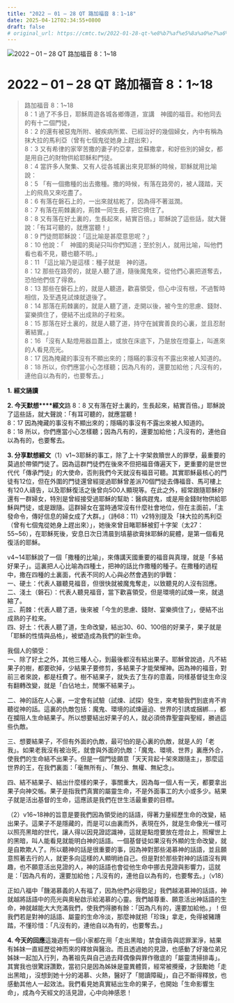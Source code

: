 ```yaml
---
title: "2022 – 01 – 28 QT 路加福音 8：1~18"
date: 2025-04-12T02:34:55+0800
draft: false
# original_url: https://cmtc.tw/2022-01-28-qt-%e8%b7%af%e5%8a%a0%e7%a6%8f%e9%9f%b3-8%ef%bc%9a118
---
```


![2022 – 01 – 28 QT 路加福音 8：1~18](/images/qt.jpg   "2022 – 01 – 28 QT 路加福音 8：1~18")

# 2022 – 01 – 28 QT 路加福音 8：1~18

> 路加福音 8：1~18  
> 8：1 過了不多日，耶穌周遊各城各鄉傳道，宣講　神國的福音。和他同去的有十二個門徒，  
> 8：2 的還有被惡鬼所附、被疾病所累、已經治好的幾個婦女，內中有稱為抹大拉的馬利亞（曾有七個鬼從她身上趕出來），  
> 8：3 又有希律的家宰苦撒的妻子約亞拿，並蘇撒拿，和好些別的婦女，都是用自己的財物供給耶穌和門徒。  
> 8：4 當許多人聚集、又有人從各城裏出來見耶穌的時候，耶穌就用比喻說：  
> 8：5 「有一個撒種的出去撒種。撒的時候，有落在路旁的，被人踐踏，天上的飛鳥又來吃盡了。  
> 8：6 有落在磐石上的，一出來就枯乾了，因為得不著滋潤。  
> 8：7 有落在荊棘裏的，荊棘一同生長，把它擠住了。  
> 8：8 又有落在好土裏的，生長起來，結實百倍。」耶穌說了這些話，就大聲說：「有耳可聽的，就應當聽！」  
> 8：9 門徒問耶穌說：「這比喻是甚麼意思呢？」  
> 8：10 他說：「　神國的奧祕只叫你們知道；至於別人，就用比喻，叫他們看也看不見，聽也聽不明。」  
> 8：11 「這比喻乃是這樣：種子就是　神的道。  
> 8：12 那些在路旁的，就是人聽了道，隨後魔鬼來，從他們心裏把道奪去，恐怕他們信了得救。  
> 8：13 那些在磐石上的，就是人聽道，歡喜領受，但心中沒有根，不過暫時相信，及至遇見試煉就退後了。  
> 8：14 那落在荊棘裏的，就是人聽了道，走開以後，被今生的思慮、錢財、宴樂擠住了，便結不出成熟的子粒來。  
> 8：15 那落在好土裏的，就是人聽了道，持守在誠實善良的心裏，並且忍耐著結實。」  
> 8：16 「沒有人點燈用器皿蓋上，或放在床底下，乃是放在燈臺上，叫進來的人看見亮光。  
> 8：17 因為掩藏的事沒有不顯出來的；隱瞞的事沒有不露出來被人知道的。  
> 8：18 所以，你們應當小心怎樣聽；因為凡有的，還要加給他；凡沒有的，連他自以為有的，也要奪去。」

**1.** **經文誦讀**

**2. 今天默想****經文**路 8：8 又有落在好土裏的，生長起來，結實百倍。」耶穌說了這些話，就大聲說：「有耳可聽的，就應當聽！  
8：17 因為掩藏的事沒有不顯出來的；隱瞞的事沒有不露出來被人知道的。  
8：18 所以，你們應當小心怎樣聽；因為凡有的，還要加給他；凡沒有的，連他自以為有的，也要奪去。

**3. 分享默想經文**（1）v1~3耶穌的事工，除了上十字架救贖世人的罪孽，最重要的莫過於帶領門徒了。因為這群門徒們在後來不但把福音傳遍天下，更重要的是世世代代「傳承門徒」的大使命，否則我們今天就沒有福音可聽。其實耶穌最核心的門徒有12位，但在外圍的門徒還曾經提過耶穌曾差派70個門徒去傳福音、馬可樓上有120人禱告，以及耶穌復活之後曾向500人顯現等。在此之外，經常跟隨耶穌的還有一群婦女，特別是曾經接受過耶穌的幫助：醫病趕鬼，或是用金錢財物供給耶穌與門徒，或是跟隨。這群婦女在當時通常沒有什麼社會地位，但在主面前，「主發命令，傳好信息的婦女成了大群。」（詩68：11）v2特別提及「抹大拉的馬利亞（曾有七個鬼從她身上趕出來）」，她後來曾目睹耶穌被釘十字架（太27：55~56），在耶穌死後，安息日次日清晨到墳墓欲膏抹耶穌的屍體，是第一個看見復活的耶穌。

v4~14耶穌說了一個「撒種的比喻」，來傳講天國重要的福音與真理，就是「多結好果子」。這裏把人心比喻為四種土，把神的話比作撒種的種子。在撒種的過程中，撒在四種的土裏面，代表不同的人心與必然會遇到的爭戰：  
一、硬土：代表人雖聽見福音，但很快就被魔鬼奪走，以致聽見的人沒有回應。  
二、淺土（磐石）：代表人聽見福音，當下歡喜領受，但是環境的試煉一來，就退縮了。  
三、荊棘：代表人聽了道，後來被「今生的思慮、錢財、宴樂擠住了」，便結不出成熟的子粒來。  
四、好土：代表人聽了道，生命改變，結出30、60、100倍的好果子，果子就是「耶穌的性情與品格」，被塑造成為我們的新生命。

我個人的領受：  
一、除了好土之外，其他三種人心，到最後都沒有結出果子。耶穌曾說過，凡不結果子的樹，都要砍掉，少結果子要修剪，多結果子才能榮耀神。因為神的福音，對前三者來說，都是枉費了。樹不結果子，就失去了生存的意義，同樣基督徒生命沒有翻轉改變，就是「白佔地土，閒懶不結果子」。

二、神的話在人心裏，一定會有試驗（試煉、試探）發生，來考驗我們到底肯不肯聽從神的話。這裏的仇敵包括：魔鬼、環境的試煉逼迫、世界的引誘或捆綁…，都在攔阻人生命結果子。所以想要結出好果子的人，就必須倚靠聖靈與聖經，勝過這些仇敵。

三、想要結果子，不但有外面的仇敵，最可怕的是心裏的仇敵，就是人的「老我」。如果老我沒有被治死，就會與外面的仇敵：「魔鬼、環境、世界」裏應外合，使我們的生命結不出果子。但是一個門徒願意「天天背起十架來跟隨主」，那麼這世界的王，在我們裏面：「毫無所有」、「無分、無權、無紀念」。

四、結不結果子、結出什麼樣的果子，事關重大，因為每一個人有一天，都要拿出果子向神交帳。果子是指我們真實的屬靈生命，不是外面事工的大小或多少。結果子就是活出基督的生命，這應該是我們在世生活最重要的目標。

（2）v16~18神的旨意是要我們因為領受祂的話語，得著力量經歷生命的改變，結出果子。這果子不是隱藏的，而是可以由裏而外，表現在外，就是生命像光一樣可以照亮黑暗的世代，讓人得以因見證認識神，這就是點燈要放在燈台上，照耀世上的黑暗，叫人能看見就能明白神的話語。一個基督徒如果沒有外顯的生命改變，就是自欺欺人了。所以聽神的話是很重要的事，因為神對那些渴慕神的話語，並且願意照著去行的人，就更多向這樣的人顯明祂自己。但是對於那些對神的話語沒有興趣，也不願意活出見證的人，神的話語也會從他生命中挪去見證與影響力，這就是：「因為凡有的，還要加給他；凡沒有的，連他自以為有的，也要奪去。」（v18）

正如八福中「饑渴慕義的人有福了，因為他們必得飽足」我們越渴慕神的話語，神就越將話語中的亮光與奧秘啟示給渴慕的心靈。我們越尊重、願意活出神話語的生命，神就越能大大充滿我們，使我們得勝有餘：「因為凡有的，還要加給他。」！但我們若是對神的話語、屬靈的生命冷淡，那麼神就把「珍珠」拿走，免得被豬蹧踏，不懂珍惜：「凡沒有的，連他自以為有的，也要奪去。」

**4. 今天的回應**這幾週有一個小家都在用「走出黑暗」禁食禱告與認罪潔淨，結果有姊妹一直經歷從神而來的釋放與醫治。而且透過她的見證，也感動了好幾位弟兄姊妹一起加入行列，為著祖先與自己過去拜偶像與罪作徹底的「屬靈清掃排毒」。其實我也很驚訝讚歎，當初只是因為姊妹是靈異體質，經常被攪擾，才鼓勵她「走出黑暗」，沒想到她十分的渴慕、火熱，醫好了「閱讀障礙」，自己不斷得釋放，也感動其他人一起效法。我們看見她真實結出生命的果子，也開始「生命影響生命」，成為今天經文的活見證，心中向神感恩！